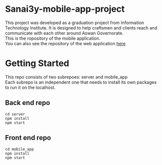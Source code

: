 # Sanai3y-mobile-app-project
This project was developed as a graduation project from Information Technology Institute. It is designed to help craftsmen and clients reach and communicate with each other around Aswan Governorate.<br />
This is the ropository of the mobile application.   
You can also see the repository of the web application <a href="https://github.com/Mohamed2627/Sanai3y-Project-Web">here</a>

# Getting Started
This repo consists of two subrepoes: server and mobile_app<br />
Each subrepo is an independent one that needs to install its own packages to run it on the localhost.

## Back end repo
`cd server`<br />
`npm install`<br />
`npm start`

## Front end repo
`cd mobile_app`<br />
`npm install`<br />
`npm start`


